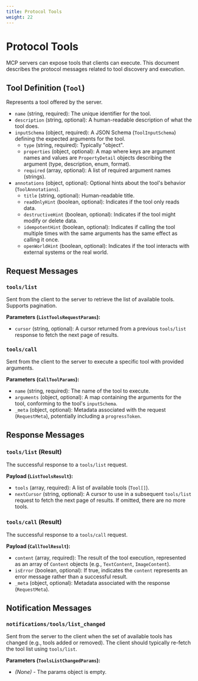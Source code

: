 ```yaml
---
title: Protocol Tools
weight: 22
---
```


# Protocol Tools

MCP servers can expose tools that clients can execute. This document describes the protocol messages related to tool discovery and execution.

## Tool Definition (`Tool`)

Represents a tool offered by the server.

- `name` (string, required): The unique identifier for the tool.
- `description` (string, optional): A human-readable description of what the tool does.
- `inputSchema` (object, required): A JSON Schema (`ToolInputSchema`) defining the expected arguments for the tool.
  - `type` (string, required): Typically "object".
  - `properties` (object, optional): A map where keys are argument names and values are `PropertyDetail` objects describing the argument (type, description, enum, format).
  - `required` (array, optional): A list of required argument names (strings).
- `annotations` (object, optional): Optional hints about the tool's behavior (`ToolAnnotations`).
  - `title` (string, optional): Human-readable title.
  - `readOnlyHint` (boolean, optional): Indicates if the tool only reads data.
  - `destructiveHint` (boolean, optional): Indicates if the tool might modify or delete data.
  - `idempotentHint` (boolean, optional): Indicates if calling the tool multiple times with the same arguments has the same effect as calling it once.
  - `openWorldHint` (boolean, optional): Indicates if the tool interacts with external systems or the real world.

## Request Messages

### `tools/list`

Sent from the client to the server to retrieve the list of available tools. Supports pagination.

**Parameters (`ListToolsRequestParams`):**

- `cursor` (string, optional): A cursor returned from a previous `tools/list` response to fetch the next page of results.

### `tools/call`

Sent from the client to the server to execute a specific tool with provided arguments.

**Parameters (`CallToolParams`):**

- `name` (string, required): The name of the tool to execute.
- `arguments` (object, optional): A map containing the arguments for the tool, conforming to the tool's `inputSchema`.
- `_meta` (object, optional): Metadata associated with the request (`RequestMeta`), potentially including a `progressToken`.

## Response Messages

### `tools/list` (Result)

The successful response to a `tools/list` request.

**Payload (`ListToolsResult`):**

- `tools` (array, required): A list of available tools (`Tool[]`).
- `nextCursor` (string, optional): A cursor to use in a subsequent `tools/list` request to fetch the next page of results. If omitted, there are no more tools.

### `tools/call` (Result)

The successful response to a `tools/call` request.

**Payload (`CallToolResult`):**

- `content` (array, required): The result of the tool execution, represented as an array of `Content` objects (e.g., `TextContent`, `ImageContent`).
- `isError` (boolean, optional): If true, indicates the `content` represents an error message rather than a successful result.
- `_meta` (object, optional): Metadata associated with the response (`RequestMeta`).

## Notification Messages

### `notifications/tools/list_changed`

Sent from the server to the client when the set of available tools has changed (e.g., tools added or removed). The client should typically re-fetch the tool list using `tools/list`.

**Parameters (`ToolsListChangedParams`):**

- _(None)_ - The params object is empty.

